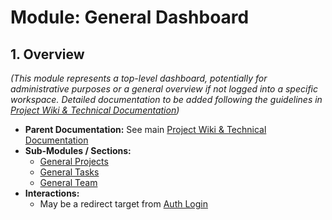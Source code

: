 # Module: General Dashboard

## 1. Overview
*(This module represents a top-level dashboard, potentially for administrative purposes or a general overview if not logged into a specific workspace. Detailed documentation to be added following the guidelines in [Project Wiki & Technical Documentation](../README.md#documentation-guidelines))*

- **Parent Documentation:** See main [Project Wiki & Technical Documentation](../README.md)
- **Sub-Modules / Sections:**
  - [General Projects](./projects.md)
  - [General Tasks](./tasks.md)
  - [General Team](./team.md)
- **Interactions:**
  - May be a redirect target from [Auth Login](../auth/login.md) 